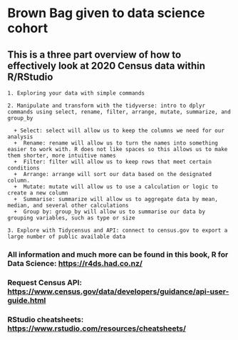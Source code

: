 # Brown Bag given to data science cohort 

## This is a three part overview of how to effectively look at 2020 Census data within R/RStudio

    1. Exploring your data with simple commands

    2. Manipulate and transform with the tidyverse: intro to dplyr commands using select, rename, filter, arrange, mutate, summarize, and group_by

      + Select: select will allow us to keep the columns we need for our analysis
      +  Rename: rename will allow us to turn the names into something easier to work with. R does not like spaces so this allows us to make them shorter, more intuitive names
      +  Filter: filter will allow us to keep rows that meet certain conditions
      +  Arrange: arrange will sort our data based on the designated column. 
      +  Mutate: mutate will allow us to use a calculation or logic to create a new column 
      +  Summarise: summarize will allow us to aggregate data by mean, median, and several other calculations 
      +  Group by: group_by will allow us to summarise our data by grouping variables, such as type or size

    3. Explore with Tidycensus and API: connect to census.gov to export a large number of public available data

### All information and much more can be found in this book, R for Data Science: https://r4ds.had.co.nz/

### Request Census API: https://www.census.gov/data/developers/guidance/api-user-guide.html

### RStudio cheatsheets: https://www.rstudio.com/resources/cheatsheets/
